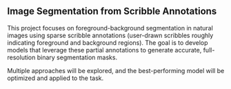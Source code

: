 ## Image Segmentation from Scribble Annotations

This project focuses on foreground-background segmentation in natural images using sparse scribble annotations (user-drawn scribbles roughly indicating foreground and background regions). The goal is to develop models that leverage these partial annotations to generate accurate, full-resolution binary segmentation masks.

Multiple approaches will be explored, and the best-performing model will be optimized and applied to the task.
